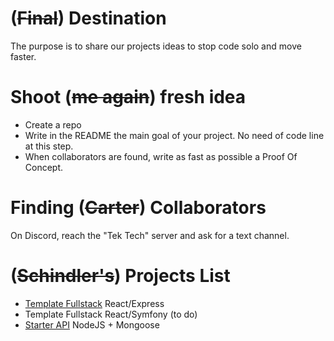 # (~~Final~~) Destination

The purpose is to share our projects ideas to stop code solo and move faster.


# Shoot (~~me again~~) fresh idea

- Create a repo
- Write in the README the main goal of your project. No need of code line at this step.
- When collaborators are found, write as fast as possible a Proof Of Concept.

# Finding (~~Carter~~) Collaborators

On Discord, reach the "Tek Tech" server and ask for a text channel.


# (~~Schindler's~~) Projects List

- [Template Fullstack](https://github.com/TekTech-RE/Template-reactjs-back-front) React/Express
- Template Fullstack React/Symfony (to do)
- [Starter API](https://github.com/TekTech-RE/starter-api-nodejs-mongoose) NodeJS + Mongoose
